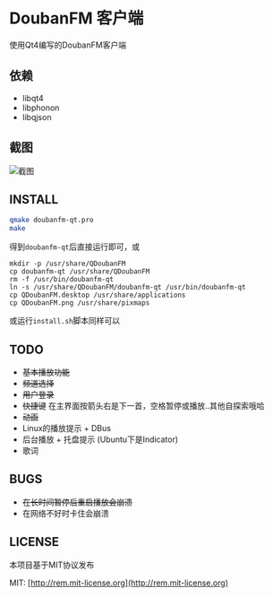 # DoubanFM 客户端
使用Qt4编写的DoubanFM客户端

## 依赖
* libqt4
* libphonon
* libqjson

## 截图

![截图](https://gitcafe.com/zonyitoo/doubanfm-qt/raw/master/screenshot.png)

## INSTALL

```bash
qmake doubanfm-qt.pro
make
```

得到`doubanfm-qt`后直接运行即可，或

```
mkdir -p /usr/share/QDoubanFM
cp doubanfm-qt /usr/share/QDoubanFM
rm -f /usr/bin/doubanfm-qt
ln -s /usr/share/QDoubanFM/doubanfm-qt /usr/bin/doubanfm-qt
cp QDoubanFM.desktop /usr/share/applications
cp QDoubanFM.png /usr/share/pixmaps
```

或运行`install.sh`脚本同样可以

## TODO
* <del>基本播放功能</del>
* <del>频道选择</del>
* <del>用户登录</del>
* <del>快捷键</del> 在主界面按箭头右是下一首，空格暂停或播放..其他自探索哦哈
* <del>动画</del>
* Linux的播放提示 + DBus
* 后台播放 + 托盘提示 (Ubuntu下是Indicator)
* 歌词

## BUGS
* <del>在长时间暂停后重启播放会崩溃</del>
* 在网络不好时卡住会崩溃

## LICENSE
本项目基于MIT协议发布

MIT: [http://rem.mit-license.org](http://rem.mit-license.org)

